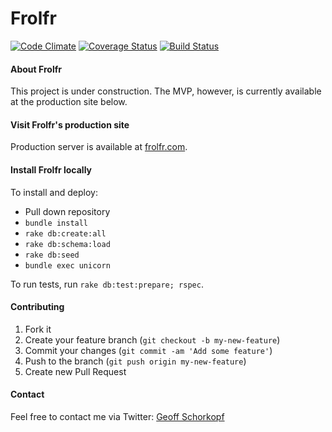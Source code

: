 # Frolfr

[![Code Climate](https://codeclimate.com/github/gschorkopf/frolfr.png)](https://codeclimate.com/github/gschorkopf/frolfr)
[![Coverage Status](https://coveralls.io/repos/gschorkopf/frolfr/badge.png?branch=master)](https://coveralls.io/r/gschorkopf/frolfr?branch=master)
[![Build Status](https://travis-ci.org/gschorkopf/frolfr.png)](https://travis-ci.org/gschorkopf/frolfr)

#### About Frolfr

This project is under construction. The MVP, however, is currently available at the production site below. 

#### Visit Frolfr's production site

Production server is available at [frolfr.com](http://frolfr.com).

#### Install Frolfr locally

To install and deploy:
* Pull down repository
* `bundle install`
* `rake db:create:all`
* `rake db:schema:load`
* `rake db:seed`
* `bundle exec unicorn`

To run tests, run `rake db:test:prepare; rspec`.

#### Contributing

1. Fork it
2. Create your feature branch (`git checkout -b my-new-feature`)
3. Commit your changes (`git commit -am 'Add some feature'`)
4. Push to the branch (`git push origin my-new-feature`)
5. Create new Pull Request

#### Contact

Feel free to contact me via Twitter: [Geoff Schorkopf](http://twitter.com/gschork)
